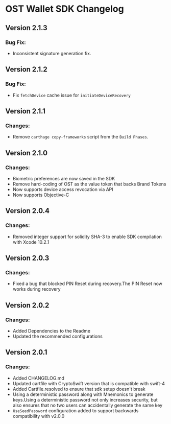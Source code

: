 # OST Wallet SDK Changelog


## Version 2.1.3
### Bug Fix:
* Inconsistent signature generation fix.

## Version 2.1.2
### Bug Fix:
* Fix `fetchDevice` cache issue for `initiateDeviceRecovery`

## Version 2.1.1
### Changes: 
* Remove `carthage copy-frameworks` script from the `Build Phases`.

## Version 2.1.0
### Changes: 
* Biometric preferences are now saved in the SDK
* Remove hard-coding of OST as the value token that backs Brand Tokens 
* Now supports device access revocation via API
* Now supports Objective-C

## Version 2.0.4
### Changes: 
* Removed integer support for solidity SHA-3 to enable SDK compilation with Xcode 10.2.1

## Version 2.0.3
### Changes: 
* Fixed a bug that blocked PIN Reset during recovery.The PIN Reset now works during recovery

## Version 2.0.2
### Changes:
* Added Dependencies to the Readme
* Updated the recommended configurations

## Version 2.0.1

### Changes:
* Added CHANGELOG.md
* Updated cartfile with CryptoSwift version that is compatible with swift-4
* Added Cartfile.resolved to ensure that sdk setup doesn't break
* Using a deterministic password along with Mnemonics to generate keys.Using a deterministic password not only increases security, but also ensures that no two users can accidentally generate the same key
* `UseSeedPassword` configuration added to support backwards compatibility with v2.0.0

